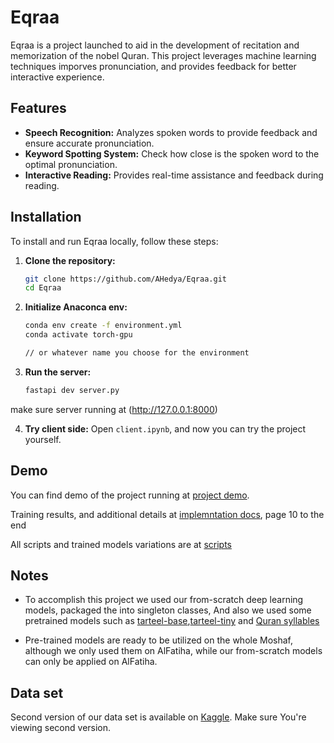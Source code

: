 # Eqraa

Eqraa is a project launched to aid in the development of recitation and memorization of the nobel Quran. This project leverages machine learning techniques imporves pronunciation, and provides feedback for better interactive experience. 

## Features

- **Speech Recognition:** Analyzes spoken words to provide feedback and ensure accurate pronunciation.
- **Keyword Spotting System:** Check how close is the spoken word to the optimal pronunciation. 
- **Interactive Reading:** Provides real-time assistance and feedback during reading.


## Installation

To install and run Eqraa locally, follow these steps:

1. **Clone the repository:**
   ```bash
   git clone https://github.com/AHedya/Eqraa.git
   cd Eqraa
2. **Initialize Anaconca env:**
   ```sh
   conda env create -f environment.yml
   conda activate torch-gpu

   // or whatever name you choose for the environment
3. **Run the server:**
   ```bash
   fastapi dev server.py
  make sure server running at (http://127.0.0.1:8000)

4. **Try client side:**
   Open `client.ipynb`, and now you can try the project yourself.


## Demo 

  You can find demo of the project running at [project demo](https://drive.google.com/file/d/1abUFtnbbhiRrzCDPMjIxM4u5JRm_Tc5O/view?usp=sharing).
  
  Training results, and additional details at [implemntation docs](https://docs.google.com/document/d/12FbvVgNvbhm59A_mEbM1HwJ_G_V0PDv_tZrm-wCAPXk/edit?usp=sharing), page 10 to the end 
  
  All scripts and trained models variations are at [scripts](https://drive.google.com/file/d/1NK2WxmFg4H_4FoxT24VAOG8fDvHLjZ6a/view?usp=sharing)


## Notes
   - To accomplish this project we used our from-scratch deep learning models, packaged the into singleton classes, And also we used some pretrained models such as [tarteel-base](https://huggingface.co/tarteel-ai/whisper-base-ar-quran),[tarteel-tiny](https://huggingface.co/tarteel-ai/whisper-tiny-ar-quran) and [Quran syllables](https://huggingface.co/IbrahimSalah/Wav2vecXXl_quran_syllables)

   - Pre-trained models are ready to be utilized on the whole Moshaf, although we only used them on AlFatiha, while our from-scratch models can only be applied on AlFatiha.

## Data set

  Second version of our data set is available on [Kaggle](https://www.kaggle.com/datasets/ahedya/labeled-quran-dataset). Make sure You're viewing second version.



   


   
